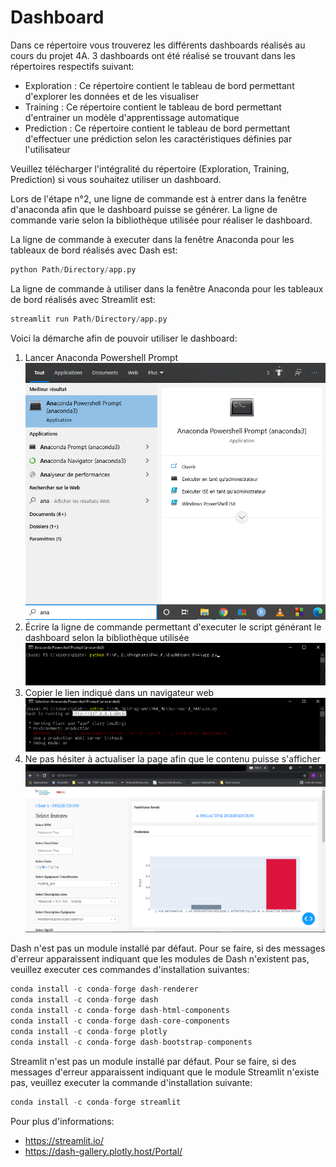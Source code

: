 # Dashboard

Dans ce répertoire vous trouverez les différents dashboards réalisés au cours du projet 4A.
3 dashboards ont été réalisé se trouvant dans les répertoires respectifs suivant:

* Exploration : Ce répertoire contient le tableau de bord permettant d'explorer les données et de les visualiser
* Training : Ce répertoire contient le tableau de bord permettant d'entrainer un modèle d'apprentissage automatique
* Prediction : Ce répertoire contient le tableau de bord permettant d'effectuer une prédiction selon les caractéristiques définies par l'utilisateur

Veuillez télécharger l'intégralité du répertoire (Exploration, Training, Prediction) si vous souhaitez utiliser un dashboard.

Lors de l'étape n°2, une ligne de commande est à entrer dans la fenêtre d'anaconda afin que le dashboard puisse se générer.
La ligne de commande varie selon la bibliothèque utilisée pour réaliser le dashboard.

La ligne de commande à executer dans la fenêtre Anaconda pour les tableaux de bord réalisés avec Dash est:

```python
python Path/Directory/app.py
```
La ligne de commande à utiliser dans la fenêtre Anaconda pour les tableaux de bord réalisés avec Streamlit est:

```python
streamlit run Path/Directory/app.py
```

Voici la démarche afin de pouvoir utiliser le dashboard:

1. Lancer Anaconda Powershell Prompt 
![alt text](https://github.com/Projet4A/Projet4AINT201/blob/main/P4A/Dashboard/img/ex_dash_0.png "DASH 0")
3. Écrire la ligne de commande permettant d'executer le script générant le dashboard selon la bibliothèque utilisée
![alt text](https://github.com/Projet4A/Projet4AINT201/blob/main/P4A/Dashboard/img/ex_dash.png "DASH 1")
5. Copier le lien indiqué dans un navigateur web
![alt text](https://github.com/Projet4A/Projet4AINT201/blob/main/P4A/Dashboard/img/ex_dash_1.png "DASH 2")
7. Ne pas hésiter à actualiser la page afin que le contenu puisse s'afficher
![alt text](https://github.com/Projet4A/Projet4AINT201/blob/main/P4A/Dashboard/img/ex_dash_2.png "DASH 3")

Dash n'est pas un module installé par défaut. Pour se faire, si des messages d'erreur apparaissent indiquant que les modules de Dash n'existent pas, veuillez executer ces commandes d'installation suivantes:

```python
conda install -c conda-forge dash-renderer
conda install -c conda-forge dash 
conda install -c conda-forge dash-html-components 
conda install -c conda-forge dash-core-components
conda install -c conda-forge plotly
conda install -c conda-forge dash-bootstrap-components
```
Streamlit n'est pas un module installé par défaut. Pour se faire, si des messages d'erreur apparaissent indiquant que le module Streamlit n'existe pas, veuillez executer la commande d'installation suivante:

```python
conda install -c conda-forge streamlit
```

Pour plus d'informations:
* https://streamlit.io/
* https://dash-gallery.plotly.host/Portal/

